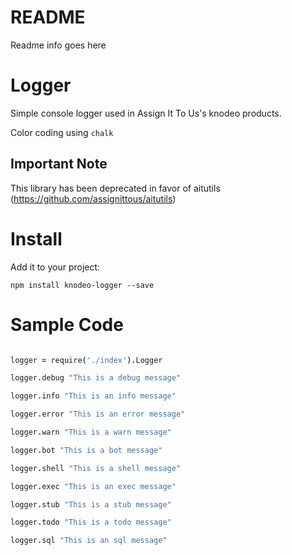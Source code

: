 # README

Readme info goes here



# Logger



Simple console logger used in Assign It To Us's knodeo products.

Color coding using `chalk`

## Important Note

This library has been deprecated in favor of aitutils (https://github.com/assignittous/aitutils)

# Install

Add it to your project:

`npm install knodeo-logger --save`


# Sample Code

```coffeescript

logger = require('./index').Logger

logger.debug "This is a debug message"

logger.info "This is an info message"

logger.error "This is an error message"

logger.warn "This is a warn message"

logger.bot "This is a bot message"

logger.shell "This is a shell message"

logger.exec "This is an exec message"

logger.stub "This is a stub message"

logger.todo "This is a todo message"

logger.sql "This is an sql message"

```